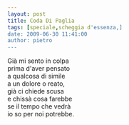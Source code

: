 ```yaml
---
layout: post
title: Coda Di Paglia
tags: [speciale,scheggia d'essenza,]
date: 2009-06-30 11:41:00
author: pietro
---
```

Già mi sento in colpa<br/>prima d'aver pensato<br/>a qualcosa di simile<br/>a un dolore o reato,<br/>già ci chiede scusa<br/>e chissà cosa farebbe<br/>se il tempo che vedrà<br/>io so per noi potrebbe.
